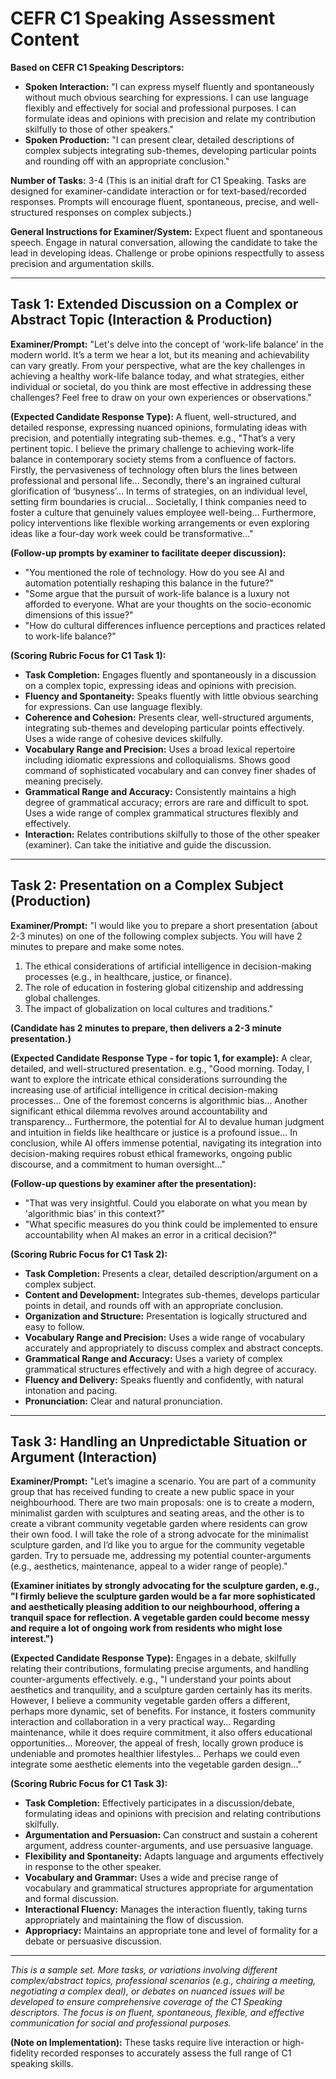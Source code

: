 # CEFR C1 Speaking Assessment Content

**Based on CEFR C1 Speaking Descriptors:**
*   **Spoken Interaction:** "I can express myself fluently and spontaneously without much obvious searching for expressions. I can use language flexibly and effectively for social and professional purposes. I can formulate ideas and opinions with precision and relate my contribution skilfully to those of other speakers."
*   **Spoken Production:** "I can present clear, detailed descriptions of complex subjects integrating sub-themes, developing particular points and rounding off with an appropriate conclusion."

**Number of Tasks:** 3-4 (This is an initial draft for C1 Speaking. Tasks are designed for examiner-candidate interaction or for text-based/recorded responses. Prompts will encourage fluent, spontaneous, precise, and well-structured responses on complex subjects.)

**General Instructions for Examiner/System:** Expect fluent and spontaneous speech. Engage in natural conversation, allowing the candidate to take the lead in developing ideas. Challenge or probe opinions respectfully to assess precision and argumentation skills.

---

## Task 1: Extended Discussion on a Complex or Abstract Topic (Interaction & Production)

**Examiner/Prompt:** "Let's delve into the concept of ‘work-life balance’ in the modern world. It’s a term we hear a lot, but its meaning and achievability can vary greatly. From your perspective, what are the key challenges in achieving a healthy work-life balance today, and what strategies, either individual or societal, do you think are most effective in addressing these challenges? Feel free to draw on your own experiences or observations."

**(Expected Candidate Response Type):** A fluent, well-structured, and detailed response, expressing nuanced opinions, formulating ideas with precision, and potentially integrating sub-themes. e.g., "That’s a very pertinent topic. I believe the primary challenge to achieving work-life balance in contemporary society stems from a confluence of factors. Firstly, the pervasiveness of technology often blurs the lines between professional and personal life... Secondly, there's an ingrained cultural glorification of ‘busyness’... In terms of strategies, on an individual level, setting firm boundaries is crucial... Societally, I think companies need to foster a culture that genuinely values employee well-being... Furthermore, policy interventions like flexible working arrangements or even exploring ideas like a four-day work week could be transformative..."

**(Follow-up prompts by examiner to facilitate deeper discussion):**
*   "You mentioned the role of technology. How do you see AI and automation potentially reshaping this balance in the future?"
*   "Some argue that the pursuit of work-life balance is a luxury not afforded to everyone. What are your thoughts on the socio-economic dimensions of this issue?"
*   "How do cultural differences influence perceptions and practices related to work-life balance?"

**(Scoring Rubric Focus for C1 Task 1):**
*   **Task Completion:** Engages fluently and spontaneously in a discussion on a complex topic, expressing ideas and opinions with precision.
*   **Fluency and Spontaneity:** Speaks fluently with little obvious searching for expressions. Can use language flexibly.
*   **Coherence and Cohesion:** Presents clear, well-structured arguments, integrating sub-themes and developing particular points effectively. Uses a wide range of cohesive devices skilfully.
*   **Vocabulary Range and Precision:** Uses a broad lexical repertoire including idiomatic expressions and colloquialisms. Shows good command of sophisticated vocabulary and can convey finer shades of meaning precisely.
*   **Grammatical Range and Accuracy:** Consistently maintains a high degree of grammatical accuracy; errors are rare and difficult to spot. Uses a wide range of complex grammatical structures flexibly and effectively.
*   **Interaction:** Relates contributions skilfully to those of the other speaker (examiner). Can take the initiative and guide the discussion.

---

## Task 2: Presentation on a Complex Subject (Production)

**Examiner/Prompt:** "I would like you to prepare a short presentation (about 2-3 minutes) on one of the following complex subjects. You will have 2 minutes to prepare and make some notes.

1.  The ethical considerations of artificial intelligence in decision-making processes (e.g., in healthcare, justice, or finance).
2.  The role of education in fostering global citizenship and addressing global challenges.
3.  The impact of globalization on local cultures and traditions."

**(Candidate has 2 minutes to prepare, then delivers a 2-3 minute presentation.)**

**(Expected Candidate Response Type - for topic 1, for example):** A clear, detailed, and well-structured presentation. e.g., "Good morning. Today, I want to explore the intricate ethical considerations surrounding the increasing use of artificial intelligence in critical decision-making processes... One of the foremost concerns is algorithmic bias... Another significant ethical dilemma revolves around accountability and transparency... Furthermore, the potential for AI to devalue human judgment and intuition in fields like healthcare or justice is a profound issue... In conclusion, while AI offers immense potential, navigating its integration into decision-making requires robust ethical frameworks, ongoing public discourse, and a commitment to human oversight..."

**(Follow-up questions by examiner after the presentation):**
*   "That was very insightful. Could you elaborate on what you mean by 'algorithmic bias' in this context?"
*   "What specific measures do you think could be implemented to ensure accountability when AI makes an error in a critical decision?"

**(Scoring Rubric Focus for C1 Task 2):**
*   **Task Completion:** Presents a clear, detailed description/argument on a complex subject.
*   **Content and Development:** Integrates sub-themes, develops particular points in detail, and rounds off with an appropriate conclusion.
*   **Organization and Structure:** Presentation is logically structured and easy to follow.
*   **Vocabulary Range and Precision:** Uses a wide range of vocabulary accurately and appropriately to discuss complex and abstract concepts.
*   **Grammatical Range and Accuracy:** Uses a variety of complex grammatical structures effectively and with a high degree of accuracy.
*   **Fluency and Delivery:** Speaks fluently and confidently, with natural intonation and pacing.
*   **Pronunciation:** Clear and natural pronunciation.

---

## Task 3: Handling an Unpredictable Situation or Argument (Interaction)

**Examiner/Prompt:** "Let’s imagine a scenario. You are part of a community group that has received funding to create a new public space in your neighbourhood. There are two main proposals: one is to create a modern, minimalist garden with sculptures and seating areas, and the other is to create a vibrant community vegetable garden where residents can grow their own food. I will take the role of a strong advocate for the minimalist sculpture garden, and I’d like you to argue for the community vegetable garden. Try to persuade me, addressing my potential counter-arguments (e.g., aesthetics, maintenance, appeal to a wider range of people)."

**(Examiner initiates by strongly advocating for the sculpture garden, e.g., "I firmly believe the sculpture garden would be a far more sophisticated and aesthetically pleasing addition to our neighbourhood, offering a tranquil space for reflection. A vegetable garden could become messy and require a lot of ongoing work from residents who might lose interest.")**

**(Expected Candidate Response Type):** Engages in a debate, skilfully relating their contributions, formulating precise arguments, and handling counter-arguments effectively. e.g., "I understand your points about aesthetics and tranquility, and a sculpture garden certainly has its merits. However, I believe a community vegetable garden offers a different, perhaps more dynamic, set of benefits. For instance, it fosters community interaction and collaboration in a very practical way... Regarding maintenance, while it does require commitment, it also offers educational opportunities... Moreover, the appeal of fresh, locally grown produce is undeniable and promotes healthier lifestyles... Perhaps we could even integrate some aesthetic elements into the vegetable garden design..."

**(Scoring Rubric Focus for C1 Task 3):**
*   **Task Completion:** Effectively participates in a discussion/debate, formulating ideas and opinions with precision and relating contributions skilfully.
*   **Argumentation and Persuasion:** Can construct and sustain a coherent argument, address counter-arguments, and use persuasive language.
*   **Flexibility and Spontaneity:** Adapts language and arguments effectively in response to the other speaker.
*   **Vocabulary and Grammar:** Uses a wide and precise range of vocabulary and grammatical structures appropriate for argumentation and formal discussion.
*   **Interactional Fluency:** Manages the interaction fluently, taking turns appropriately and maintaining the flow of discussion.
*   **Appropriacy:** Maintains an appropriate tone and level of formality for a debate or persuasive discussion.

---

*This is a sample set. More tasks, or variations involving different complex/abstract topics, professional scenarios (e.g., chairing a meeting, negotiating a complex deal), or debates on nuanced issues will be developed to ensure comprehensive coverage of the C1 Speaking descriptors. The focus is on fluent, spontaneous, flexible, and effective communication for social and professional purposes.* 

**(Note on Implementation):** These tasks require live interaction or high-fidelity recorded responses to accurately assess the full range of C1 speaking skills.


